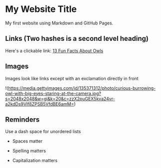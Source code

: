 # My Website Title 

My first website using Markdown and GitHub Pages.

## Links (Two hashes is a second level heading)

Here's a clickable link: [13 Fun Facts About Owls](https://www.audubon.org/news/13-fun-facts-about-owls)

## Images

Images look like links except with an exclamation directly in front

!(https://media.gettyimages.com/id/135371312/photo/curious-burrowing-owl-with-big-eyes-staring-at-the-camera.jpg?s=2048x2048&w=gi&k=20&c=zzX2puGEX5kva24vr-a2kdDs9Vlf8ZPSB5VfdBE6amM=)

## Reminders

Use a dash space for unordered lists

- Spaces matter

- Spelling matters

- Capitalization matters
